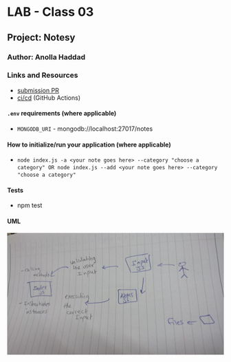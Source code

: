 # LAB - Class 03

## Project: Notesy

### Author: Anolla Haddad

### Links and Resources

- [submission PR](https://github.com/401-advanced-javascript-Anolla/notes-app/pull/3#partial-pull-merging)
- [ci/cd](https://github.com/401-advanced-javascript-Anolla/notes-app/runs/694365082) (GitHub Actions)


#### `.env` requirements (where applicable)

- `MONGODB_URI` - mongodb://localhost:27017/notes

#### How to initialize/run your application (where applicable)

- `node index.js -a <your note goes here> --category "choose a category" OR node index.js --add <your note goes here> --category "choose a category"`

#### Tests

- npm test

#### UML

![UML Diagram](UML.JPG)